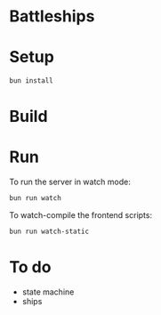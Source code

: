 # Battleships

# Setup
```bash
bun install
```

# Build

# Run
To run the server in watch mode: 
```bash
bun run watch
```
   
To watch-compile the frontend scripts: 
```bash
bun run watch-static
```

# To do
* state machine 
* ships

